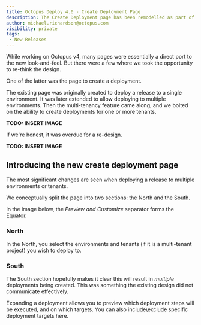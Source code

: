 ```yaml
---
title: Octopus Deploy 4.0 - Create Deployment Page 
description: The Create Deployment page has been remodelled as part of Octopus version 4.0  
author: michael.richardson@octopus.com
visibility: private
tags:
 - New Releases
---
```


While working on Octopus v4, many pages were essentially a direct port to the new look-and-feel. But there were a few where we took the opportunity to re-think the design. 

One of the latter was the page to create a deployment.

The existing page was originally created to deploy a release to a single environment.  It was later extended to allow deploying to multiple environments. Then the multi-tenancy feature came along, and we bolted on the ability to create deployments for one or more tenants. 

**TODO: INSERT IMAGE**

If we're honest, it was overdue for a re-design.

**TODO: INSERT IMAGE**

## Introducing the new create deployment page

The most significant changes are seen when deploying a release to multiple environments or tenants. 

We conceptually split the page into two sections: the North and the South.

In the image below, the _Preview and Customize_ separator forms the Equator.

### North

In the North, you select the environments and tenants (if it is a multi-tenant project) you wish to deploy to.

### South

The South section hopefully makes it clear this will result in _multiple_ deployments being created. This was something the existing design did not communicate effectively.

Expanding a deployment allows you to preview which deployment steps will be executed, and on which targets. You can also include\exclude specific deployment targets here.  
